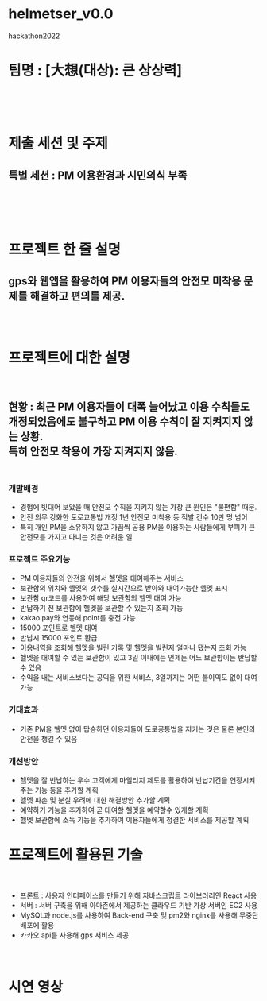 # helmetser_v0.0
hackathon2022


# **팀명 : [大想(대상): 큰 상상력]**<br><br><br>
# 제출 세션 및 주제
## 특별 세션 : **PM 이용환경과 시민의식 부족**<br><br><br><br>

# 프로젝트 한 줄 설명
## **gps와 웹앱을 활용하여 PM 이용자들의 안전모 미착용 문제를 해결하고 편의를 제공.**<br><br><br>


# 프로젝트에 대한 설명<br><br>
## 현황 : 최근 PM 이용자들이 대폭 늘어났고 이용 수칙들도 개정되었음에도 불구하고 PM 이용 수칙이 잘 지켜지지 않는 상황. <br>특히 안전모 착용이 가장 지켜지지 않음.<br><br>

### 개발배경
- 경험에 빗대어 보았을 때 안전모 수칙을 지키지 않는 가장 큰 원인은 "불편함" 때문.
- 안전 의무 강화한 도로교통법 개정 1년 안전모 미착용 등 적발 건수 10만 명 넘어
- 특히 개인 PM을 소유하지 않고 가끔씩 공용 PM을 이용하는 사람들에게 부피가 큰 안전모를 가지고 다니는 것은 어려운 일

### 프로젝트 주요기능
- PM 이용자들의 안전을 위해서 헬멧을 대여해주는 서비스
- 보관함의 위치와 헬멧의 갯수를 실시간으로 받아와 대여가능한 헬멧 표시
- 보관함 qr코드를 사용하여 해당 보관함의 헬멧 대여 가능
- 반납하기 전 보관함에 헬멧을 보관할 수 있는지 조회 가능
- kakao pay와 연동해 point를 충전 가능
- 15000 포인트로 헬멧 대여
- 반납시 15000 포인트 환급
- 이용내역을 조회해 헬멧을 빌린 기록 및 헬멧을 빌린지 얼마나 됐는지 조회 가능
- 헬멧을 대여할 수 있는 보관함이 있고 3일 이내에는 언제든 어느 보관함이든 반납할 수 있음
- 수익을 내는 서비스보다는 공익을 위한 서비스, 3일까지는 어떤 불이익도 없이 대여 가능

### 기대효과
- 기존 PM을 헬멧 없이 탑승하던 이용자들이 도로굥통법을 지키는 것은 물론 본인의 안전을 챙길 수 있음

### 개선방안
- 헬멧을 잘 반납하는 우수 고객에게 마일리지 제도를 활용하여 반납기간을 연장시켜주는 기능 등을 추가할 계획
- 헬멧 파손 및 분실 우려에 대한 해결방안 추가할 계획
- 예약하기 기능을 추가하여 곧 대여할 헬멧을 예약할수 있게할 계획
- 헬멧 보관함에 소독 기능을 추가하여 이용자들에게 청결한 서비스를 제공할 계획

# 프로젝트에 활용된 기술<br><br>
- 프론트 : 사용자 인터페이스를 만들기 위해 자바스크립트 라이브러리인 React 사용
- 서버 : 서버 구축을 위해 아마존에서 제공하는 클라우드 기반 가상 서버인 EC2 사용
- MySQL과 node.js를 사용하여 Back-end 구축 및 pm2와 nginx를 사용해 무중단 배포에 활용
- 카카오 api를 사용해 gps 서비스 제공
<br><br><br>
# 시연 영상
